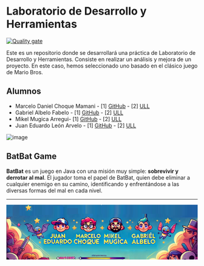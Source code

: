 # Laboratorio de Desarrollo y Herramientas

[![Quality gate](https://sonarcloud.io/api/project_badges/quality_gate?project=EduardoLeonArv_ProyectoBatBatGame-LyDH)](https://sonarcloud.io/summary/new_code?id=EduardoLeonArv_ProyectoBatBatGame-LyDH)

Este es un repositorio donde se desarrollará una práctica de Laboratorio de Desarrollo y Herramientas. Consiste en realizar un análisis y mejora de un proyecto. En este caso, hemos seleccionado uno basado en el clásico juego de Mario Bros.

## Alumnos
- Marcelo Daniel Choque Mamani - [1] [GitHub](https://github.com/alu0101074986) - [2] [ULL](https://campusingenieriaytecnologia2425.ull.es/user/profile.php?id=24250900868)
- Gabriel Albelo Fabelo - [1] [GitHub](https://github.com/Galbelof) -  [2] [ULL](https://campusingenieriaytecnologia2425.ull.es/user/view.php?id=24250901504&course=2425090108)
- Mikel Mugica Arregui- [1] [GitHub](https://github.com/mikelmujika16) - [2] [ULL](https://campusingenieriaytecnologia2425.ull.es/user/view.php?id=24250902287&course=2425090108)
- Juan Eduardo León Arvelo - [1] [GitHub](https://github.com/EduardoLeonArv) - [2] [ULL](https://campusingenieriaytecnologia2425.ull.es/user/view.php?id=24250900314&course=2425090108)


![image](https://github.com/user-attachments/assets/bddc49c9-e13a-4408-9a91-e02e67fe24e2)


## BatBat Game

**BatBat** es un juego en Java con una misión muy simple: **sobrevivir y derrotar al mal**. El jugador toma el papel de BatBat, quien debe eliminar a cualquier enemigo en su camino, identificando y enfrentándose a las diversas formas del mal en cada nivel.

----------------------

![Footer](https://github.com/alu0101074986/RepoHolaMundo/blob/9f82b1dc75ef2e5b2d9be358ee0cbb9428111a55/FOOTER.png)

